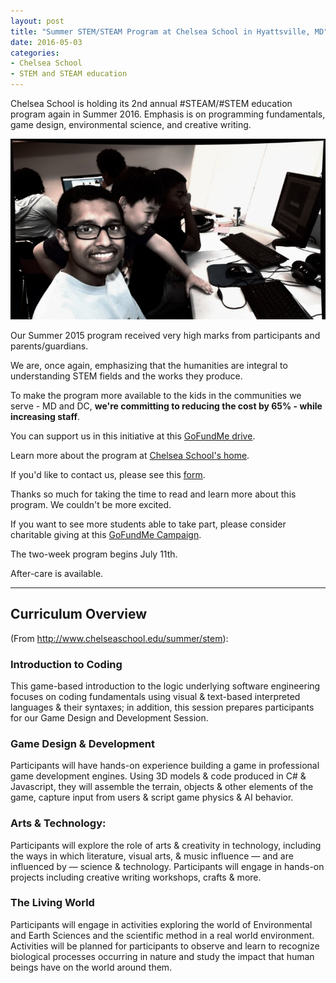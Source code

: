 ```yaml
---
layout: post
title: "Summer STEM/STEAM Program at Chelsea School in Hyattsville, MD"
date: 2016-05-03
categories:
- Chelsea School
- STEM and STEAM education
---
```


Chelsea School is holding its 2nd annual #STEAM/#STEM education program again in Summer 2016. Emphasis is on programming fundamentals, game design, environmental science, and creative writing.

<img src="../images/collab.jpg" class="img-responsive" title="Collaboration Scrum style">

Our Summer 2015 program received very high marks from participants and parents/guardians.

We are, once again, emphasizing that the humanities are integral to understanding STEM fields and the works they produce.

To make the program more available to the kids in the communities we serve - MD and DC, **we're committing to reducing the cost by 65% - while increasing staff**.

You can support us in this initiative at this [GoFundMe drive](https://www.gofundme.com/maw5ds).

Learn more about the program at [Chelsea School's home](http://www.chelseaschool.edu/summer/stem).

If you'd like to contact us, please see this [form](https://form.jotform.com/61012996705962).

Thanks so much for taking the time to read and learn more about this program. We couldn't be more excited.

If you want to see more students able to take part, please consider charitable giving at this [GoFundMe Campaign](https://www.gofundme.com/maw5ds).

The two-week program begins July 11th.

After-care is available.

---

## Curriculum Overview

(From http://www.chelseaschool.edu/summer/stem):

### Introduction to Coding

This game-based introduction to the logic underlying software engineering focuses on coding fundamentals using visual & text-based interpreted languages & their syntaxes; in addition, this session prepares participants for our Game Design and Development Session.

### Game Design & Development

Participants will have hands-on experience building a game in professional game development engines. Using 3D models & code produced in C# & Javascript, they will assemble the terrain, objects & other elements of the game, capture input from users & script game physics & AI behavior.


### Arts & Technology:

Participants will explore the role of arts & creativity in technology, including the ways in which literature, visual arts, & music influence — and are influenced by — science & technology. Participants will engage in hands-on projects including creative writing workshops, crafts & more.

### The Living World

Participants will engage in activities exploring the world of Environmental and Earth Sciences and the scientific method in a real world environment. Activities will be planned for participants to observe and learn to recognize biological processes occurring in nature and study the impact that human beings have on the world around them.
